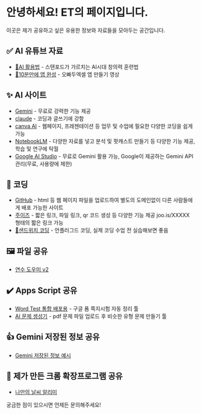 # 안녕하세요! ET의 페이지입니다.

이곳은 제가 공유하고 싶은 유용한 정보와 자료들을 모아두는 공간입니다.

## ✅ AI 유튜브 자료

* <a href="https://www.youtube.com/watch?v=rSS5yM74zeo" target="_blank">🎦AI 활용법</a> - 스탠포드가 가르치는 AI시대 창의력 훈련법
* <a href="https://www.youtube.com/watch?v=vCMYu2T5B4c&list=PL99jFyvC3Hgs5lzfUUGjHmkJBpktlMxVy&index=5" target="_blank">🎦10분만에 앱 완성</a> - 오빠두엑셀 앱 만들기 영상

## ✨ AI 사이트
* <a href="https://gemini.google.com/app?hl=ko" target="_blank">Gemini</a> - 무료로 강력한 기능 제공
* <a href="https://claude.ai/new" target="_blank">claude</a> - 코딩과 글쓰기에 강함
* <a href="https://www.canva.com/ai" target="_blank">canva AI</a> - 웹페이지, 프레젠테이션 등 업무 및 수업에 필요한 다양한 코딩을 쉽게 가능
* <a href="https://notebooklm.google/" target="_blank">NotebookLM</a> - 다양한 자료를 넣고 분석 및 팟캐스트 만들기 등 다양한 기능 제공, 학습 및 연구에 탁월
* <a href="https://aistudio.google.com/" target="_blank">Google AI Studio</a> - 무료로 Gemini 활용 가능, Google이 제공하는 Gemini API 관리(무료, 사용량에 제한)

## 📑 코딩
* <a href="https://github.com/" target="_blank">GitHub</a> - html 등 웹 페이지 파일을 업로드하여 별도의 도메인없이 다른 사람들에게 배포 가능한 사이트
* <a href="https://joo.is/" target="_blank">주이즈</a> - 짧은 링크, 파일 링크, qr 코드 생성 등 다양한 기능 제공 joo.is/XXXXX 형태의 짧은 링크 가능
* <a href="https://youtu.be/3VG2OgkRJK0" target="_blank">🎦샌드위치 코딩</a> - 언플러그드 코딩, 실제 코딩 수업 전 실습해보면 좋음

## 🖼️ 파일 공유
* <a href="https://drive.google.com/uc?export=download&id=1XgNlCAJIc3_v3NxFut1KoYy6Mhf3_1mO" target="_blank">연수 도우미 v2</a>

## ✔️ Apps Script 공유
* <a href="https://docs.google.com/spreadsheets/d/1lryop7VP9AFLVoTQ4HuS0iDmQpBMVkZyYUTC-MrDsaY/copy?usp=sharing" target="_blank">Word Test 통합 배포용</a> - 구글 폼 쪽지시험 자동 정리 툴
* <a href="https://script.google.com/macros/s/AKfycbxgW_TajSBG5DPeIckFRmt0Vz3qqjg9EeXkupTwwCJQJ3NgCRHpdauBPi0ucKz3TWnNvw/exec" target="_blank">AI 문제 생성기</a> - pdf 문제 파일 업로드 후 비슷한 유형 문제 만들기 툴

## 👍 Gemini 저장된 정보 공유
* <a href="https://docs.google.com/document/d/1TcpwJjVfzuDC3_ok_bExmk6HwXzuDdsr1bQnrsgwC5g/edit?usp=sharing" target="_blank">Gemini 저장된 정보 예시</a>

## 🌈 제가 만든 크롬 확장프로그램 공유
* <a href="https://chromewebstore.google.com/detail/bogpomaldlgcfpkjlfckgglicbgdcaof?utm_source=item-share-cb" target="_blank">나만의 날씨 알리미</a>

궁금한 점이 있으시면 언제든 문의해주세요!
